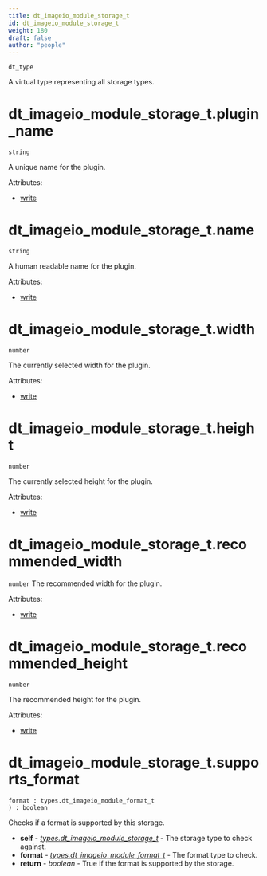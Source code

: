```yaml
---
title: dt_imageio_module_storage_t
id: dt_imageio_module_storage_t
weight: 180
draft: false
author: "people"
---
```


`dt_type`

A virtual type representing all storage types.

# dt_imageio_module_storage_t.plugin_name

`string`

A unique name for the plugin.

Attributes:

* [write](../attributes#write)

# dt_imageio_module_storage_t.name

`string`

A human readable name for the plugin.

Attributes:

* [write](../attributes#write)

# dt_imageio_module_storage_t.width

`number`

The currently selected width for the plugin.

Attributes:

* [write](../attributes#write)

# dt_imageio_module_storage_t.height

`number`

The currently selected height for the plugin.

Attributes:

* [write](../attributes#write)

# dt_imageio_module_storage_t.recommended_width

`number`
The recommended width for the plugin.

Attributes:

* [write](../attributes#write)

# dt_imageio_module_storage_t.recommended_height

`number`

The recommended height for the plugin.

Attributes:

* [write](../attributes#write)

# dt_imageio_module_storage_t.supports_format
```
format : types.dt_imageio_module_format_t
) : boolean
```

Checks if a format is supported by this storage.

* **self** - _[types.dt_imageio_module_storage_t](../types/dt_imageio_module_storage_t)_ - The storage type to check against.
* **format** - _[types.dt_imageio_module_format_t](../types/dt_imageio_module_format_t)_ - The format type to check.
* **return** - _boolean_ - True if the format is supported by the storage.

